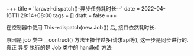 +++
title = 'laravel-dispatch()-异步任务耗时长--'
date = 2022-04-16T11:29:14+08:00
tags = []
draft = false
+++

在控制器中使用  This->dispatch(new Job()) 后, 接口依然耗时长.

原因是 job 类中 __contruct() 方法里操作过多(请求api等), 这一步是同步进行的.
真正 异步 执行的是 Job 类中的 handle() 方法
